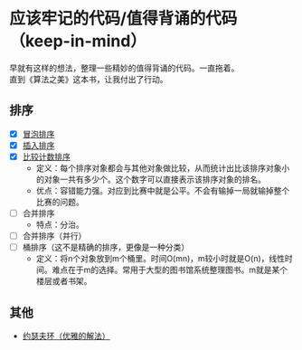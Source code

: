# 应该牢记的代码/值得背诵的代码（keep-in-mind）

早就有这样的想法，整理一些精妙的值得背诵的代码。一直拖着。  
直到《算法之美》这本书，让我付出了行动。

## 排序
- [x] [冒泡排序](src/main/java/com/youngzy/sort/BubbleSort.java)
- [x] [插入排序](src/main/java/com/youngzy/sort/InsertSort.java)
- [x] [比较计数排序](src/main/java/com/youngzy/sort/CompareCountSort.java)
    + 定义：每个排序对象都会与其他对象做比较，从而统计出比该排序对象小的对象一共有多少个。这个数字可以直接表示该排序对象的排名。
    + 优点：容错能力强。对应到比赛中就是公平。不会有输掉一局就输掉整个比赛的问题。
- [ ] 合并排序
    + 特点：分治。
- [ ] 合并排序（并行）
- [ ] 桶排序（这不是精确的排序，更像是一种分类）
    + 定义：将n个对象放到m个桶里。时间O(mn)，m较小时就是O(n)，线性时间。难点在于m的选择。常用于大型的图书馆系统整理图书。m就是某个楼层或者书架。

## 其他
- [约瑟夫环（优雅的解法）](src/main/java/com/youngzy/Josephus.java)

